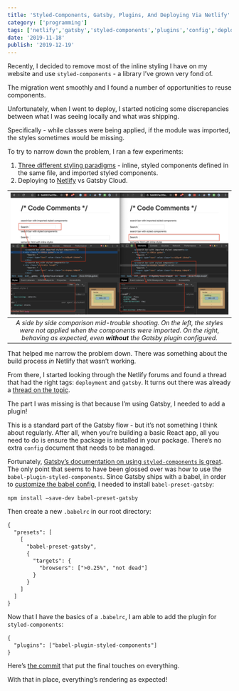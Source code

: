 ```yaml
---
title: 'Styled-Components, Gatsby, Plugins, And Deploying Via Netlify'
category: ['programming']
tags: ['netlify','gatsby','styled-components','plugins','config','deployment','build']
date: '2019-11-18'
publish: '2019-12-19'
---
```


Recently, I decided to remove most of the inline styling I have on my website and use `styled-components` - a library I’ve grown very fond of.

The migration went smoothly and I found a number of opportunities to reuse components.

Unfortunately, when I went to deploy, I started noticing some discrepancies between what I was seeing locally and what was shipping.

Specifically - while classes were being applied, if the module was imported, the styles sometimes would be missing.

To try to narrow down the problem, I ran a few experiments:

1.  [Three different styling paradigms](https://github.com/stephencweiss/personal-blog/pull/229/commits/750a8b918f97f8c730b43e6612bf537ae539b1ac) - inline, styled components defined in the same file, and imported styled components.
2.  Deploying to [Netlify](https://5dd07e816260e80008cb4c9d--sad-darwin-8bd7fc.netlify.com/) vs Gatsby Cloud.

|                                           ![A side-by-side view of styled components](./styled-components-side-by-side.png "A side-by-side view of styled components")                                           |
| :--------------------------------------------------------------------------------------------------------------------------------------------------------------------------------------------------------------: |
| _A side by side comparison mid-trouble shooting. On the left, the styles were not applied when the components were imported. On the right, behaving as expected, even **without** the Gatsby plugin configured._ |

That helped me narrow the problem down. There was something about the build process _in_ Netlify that wasn’t working.

From there, I started looking through the Netlify forums and found a thread that had the right tags: `deployment` and `gatsby`. It turns out there was already a [thread on the topic](https://community.netlify.com/t/home-page-displays-different-css/4071/13).

The part I was missing is that because I’m using Gatsby, I needed to add a plugin!

This is a standard part of the Gatsby flow - but it’s not something I think about regularly. After all, when you’re building a basic React app, all you need to do is ensure the package is installed in your package. There’s no extra `config` document that needs to be managed.

Fortunately, [Gatsby’s documentation on using `styled-components` is great](https://www.gatsbyjs.org/docs/styled-components/). The only point that seems to have been glossed over was how to use the `babel-plugin-styled-components`. Since Gatsby ships with a babel, in order to [customize the babel config](https://www.gatsbyjs.org/docs/babel/#how-to-use-a-custom-babelrc-file), I needed to install `babel-preset-gatsby`:

```shell
npm install —save-dev babel-preset-gatsby
```

Then create a new `.babelrc` in our root directory:

```shell
{
  "presets": [
    [
      "babel-preset-gatsby",
      {
        "targets": {
          "browsers": [">0.25%", "not dead"]
        }
      }
    ]
  ]
}
```

Now that I have the basics of a `.babelrc`, I am able to add the plugin for `styled-components`:

```shell
{
  "plugins": ["babel-plugin-styled-components"]
}
```

Here’s [the commit](https://github.com/stephencweiss/personal-blog/pull/229/commits/dd12af11f89feb22e3ed9c24f69a9d32db69f5a3) that put the final touches on everything.

With that in place, everything’s rendering as expected!
